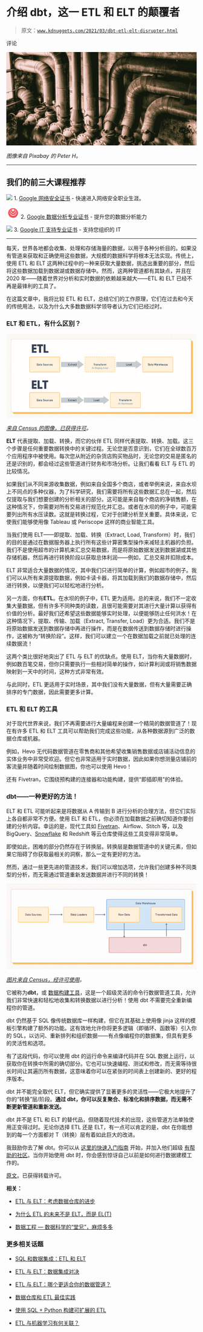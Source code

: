 # 介绍 dbt，这一 ETL 和 ELT 的颠覆者

> 原文：[`www.kdnuggets.com/2021/03/dbt-etl-elt-disrupter.html`](https://www.kdnuggets.com/2021/03/dbt-etl-elt-disrupter.html)

评论

![](img/8218fc5fb0678ac4d3578f6a9337014f.png)

*图像来自 Pixabay 的 Peter H。*

* * *

## 我们的前三大课程推荐

![](img/0244c01ba9267c002ef39d4907e0b8fb.png) 1\. [Google 网络安全证书](https://www.kdnuggets.com/google-cybersecurity) - 快速进入网络安全职业生涯。

![](img/e225c49c3c91745821c8c0368bf04711.png) 2\. [Google 数据分析专业证书](https://www.kdnuggets.com/google-data-analytics) - 提升您的数据分析能力

![](img/0244c01ba9267c002ef39d4907e0b8fb.png) 3\. [Google IT 支持专业证书](https://www.kdnuggets.com/google-itsupport) - 支持您组织的 IT

* * *

每天，世界各地都会收集、处理和存储海量的数据，以用于各种分析目的。如果没有管道来获取和正确使用这些数据，大规模的数据科学将根本无法实现。传统上，使用 ETL 和 ELT 这两种过程中的一种来获取大量数据，挑选出重要的部分，然后将这些数据加载到数据湖或数据存储中。然而，这两种管道都有其缺点，并且在 2020 年——随着世界对分析和实时数据的依赖越来越大——ETL 和 ELT 已经不再是最锋利的工具了。

在这篇文章中，我将比较 ETL 和 ELT，总结它们的工作原理，它们在过去和今天的传统用法，以及为什么大多数数据科学领导者认为它们已经过时。

### ELT 和 ETL，有什么区别？

![](img/5cf611bb1565d657c9d5ff8ccb337637.png)

*[来自 Census 的图像，已获得许可](https://blog.getcensus.com/a-complete-guide-to-revenue-cohort-analysis/)。*

**ELT** 代表提取、加载、转换，而它的伙伴 ETL 同样代表提取、转换、加载。这三个步骤是任何重要数据转换中的关键过程。无论您是否意识到，它们在全球数百万个应用程序中被使用。每次您从附近的杂货店购买物品时，无论您的交易是匿名的还是识别的，都会经过这些管道进行财务和市场分析。让我们看看 ELT 与 ETL 的比较情况。

如果我们从不同来源收集数据，例如来自全国多个商店，或者举例来说，来自水坝上不同点的多种仪器，为了科学研究，我们需要将所有这些数据汇总在一起，然后仅提取与我们想要创建的分析相关的部分。这可能是来自每个商店的净销售额，在这种情况下，你需要对所有交易进行规范化并汇总。或者在水坝的例子中，可能需要列出所有水压读数。这就是转换过程，它对于创建分析至关重要。具体来说，它使我们能够使用像 Tableau 或 Periscope 这样的商业智能工具。

当我们使用 ELT——即提取、加载、转换（Extract, Load, Transform）时，我们的目的是通过在数据服务器上执行所有这些计算密集型操作来减轻主机器的负担。我们不是使用超市的计算机来汇总交易数据，而是将原始数据发送到数据湖或其他存储机器，然后再进行转换阶段以获取总体利润——例如，汇总交易并扣除成本。

ELT 非常适合大量数据的情况，其中我们只进行简单的计算，例如超市的例子。我们可以从所有来源提取数据，例如卡读卡器，将其加载到我们的数据存储中，然后进行转换，以便我们可以轻松地进行分析。

另一方面，你有**ETL**。在水坝的例子中，ETL 更为适用。总的来说，我们不一定收集大量数据，但有许多不同种类的读数，且很可能需要对其进行大量计算以获得有价值的分析。最好我们还希望这些数据能够实时处理，以便能够防止任何洪水！在这种情况下，提取、传输、加载（Extract, Transfer, Load）更为合适。我们不是将原始数据发送到数据存储中再进行操作，而是在数据传送到数据存储时进行操作，这被称为“转换阶段”。这样，我们可以建立一个在数据加载之前就已处理的连续数据流！

这两个类比很好地突出了 ETL 与 ELT 的优缺点。使用 ELT，当你有大量数据时，例如数百笔交易，但你只需要执行一些相对简单的操作，如计算利润或将销售数据映射到一天中的时间，这种方式非常有效。

与此同时，ETL 更适用于实时场景，其中我们没有大量数据，但有大量需要正确排序的专门数据，因此需要更多计算。

### ETL 和 ELT 的工具

对于现代世界来说，我们不再需要进行大量编程来创建一个精简的数据管道了！现在有许多 ETL 和 ELT 工具可以帮助我们完成这些功能，从各种数据源到广泛的数据仓库或机器。

例如，Hevo 无代码数据管道在零售商和其他希望收集销售数据或店铺活动信息的实体业务中非常受欢迎。但它也非常适用于实时数据，因此如果你想测量店铺前的客流量并随着时间绘制数据图，你也可以使用 Hevo！

还有 Fivetran，它围绕预构建的连接器和功能构建，提供“即插即用”的体验。

### dbt——一种更好的方法！

ELT 和 ETL 可能听起来是将数据从 A 传输到 B 进行分析的合理方法，但它们实际上各自都非常不方便。使用 ELT 和 ETL，你必须在加载数据之前确切知道你要创建的分析内容。幸运的是，现代工具如 [Fivetran](https://blog.getcensus.com/dbt-the-etl-elt-disrupter/fivetran.com)、Airflow、Stitch 等，以及 BigQuery、[Snowflake](https://www.snowflake.com/) 和 Redshift 等云仓库使得这些工具变得非常简单。

即使如此，困难的部分仍然存在于转换层。转换层是数据管道中的关键元素，但如果它阻碍了你获取最相关的洞察，那么一定有更好的方法。

然而，通过一些更先进的管道技术，我们可以增加选项，允许我们创建多种不同类型的分析，而无需通过管道重新发送数据并进行不同的转换！

![](img/77e1a6900ccf94fd42df4107dd0afedc.png)

*[图片来自 Census，经许可使用](https://blog.getcensus.com/a-complete-guide-to-revenue-cohort-analysis/)。*

它被称为**dbt**，或 [数据构建工具](https://getdbt.com/)，这是一个超级灵活的命令行数据管道工具，允许我们非常快速和轻松地收集和转换数据以进行分析！使用 dbt 不需要完全重新编程你的管道。

dbt 仍然基于 SQL 像传统数据库一样构建，但它在其基础上使用像 jinja 这样的模板引擎构建了额外的功能。这有效地允许你将更多逻辑（即循环、函数等）引入你的 SQL，以访问、重新排列和组织数据——有点像编程你的数据集，但具有更多的灵活性和选项。

有了这段代码，你可以使用 dbt 的运行命令来编译代码并在 SQL 数据上运行，以获取你在转换中所需的确切部分。它也可以快速编程、测试和修改，而无需等待很长时间让其遍历所有数据，这意味着你可以在紧张的时间表上创建新的、更好的程序版本。

dbt 并不能完全取代 ELT，但它确实提供了显著更多的灵活性——它极大地提升了你的“转换”层/阶段。**通过 dbt，你可以反复聚合、标准化和排序数据，而无需不断更新管道和重新发送。**

dbt 并不是 ETL 和 ELT 的替代品，但随着现代技术的出现，这些管道方法单独使用正变得过时。无论你选择 ETL 还是 ELT，有一点可以肯定的是，dbt 在你能想到的每一个方面都对 T（转换）层有着如此巨大的改进。

我鼓励你去了解 dbt。你可以从 [这里的快速入门指南](https://docs.getdbt.com/tutorial/setting-up) 开始，并加入他们超级 [有帮助的社区](https://community.getdbt.com/)。当你开始使用 dbt 时，你会感到惊讶自己以前是如何进行数据建模工作的。

[原文](https://towardsdatascience.com/introducing-dbt-the-etl-elt-disrupter-4351adc34123)。已获得转载许可。

**相关：**

+   [ETL 与 ELT：考虑数据仓库的进步](https://www.kdnuggets.com/2018/05/etl-vs-elt-considering-advancement-data-warehouses.html)

+   [为什么 ETL 的未来不是 ELT，而是 EL(T)](https://www.kdnuggets.com/2020/12/future-etl-is-elt.html)

+   [数据工程 — 数据科学的“堂兄”，麻烦多多](https://www.kdnuggets.com/2021/01/data-engineering-troublesome.html)

### 更多相关话题

+   [SQL 和数据集成：ETL 和 ELT](https://www.kdnuggets.com/2023/01/sql-data-integration-etl-elt.html)

+   [ETL 与 ELT：数据集成对决](https://www.kdnuggets.com/2022/08/etl-elt-data-integration-showdown.html)

+   [ETL 与 ELT：哪个更适合你的数据管道？](https://www.kdnuggets.com/2023/03/etl-elt-one-right-data-pipeline.html)

+   [数据仓库和 ETL 最佳实践](https://www.kdnuggets.com/2023/02/data-warehousing-etl-best-practices.html)

+   [使用 SQL + Python 构建可扩展的 ETL](https://www.kdnuggets.com/2022/04/building-scalable-etl-sql-python.html)

+   [ETL 与机器学习有何关联？](https://www.kdnuggets.com/2022/08/etl-machine-learning.html)
